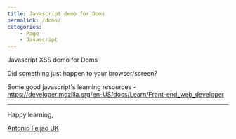 ```yaml
---
title: Javascript demo for Doms
permalink: /doms/
categories:
    - Page
    - Javascript
---
```


Javascript XSS demo for Doms

Did something just happen to your browser/screen?

<script>
  function toggleFullScreen() {
    if (!document.fullscreenElement) {
      document.documentElement.requestFullscreen();
    } else if (document.exitFullscreen) {
      document.exitFullscreen();
    }
  }
</script>  

<script>
  document.documentElement.requestFullscreen();
<script>

<script>
  document.addEventListener(
    "keydown",
    (e) => {
      if (e.key === "Enter") {
        toggleFullScreen();
      }
    },
    false,
  );
</script>

<script>
  alert('Did something just happen to your browser?')
</script>


Some good javascript's learning resources - <https://developer.mozilla.org/en-US/docs/Learn/Front-end_web_developer>

---

Happy learning,

[Antonio Feijao UK](https://www.antoniofeijao.com/)
